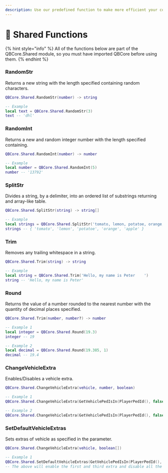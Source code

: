 ```yaml
---
description: Use our predefined function to make more efficient your coding
---
```


# 📜 Shared Functions

{% hint style="info" %}
All of the functions below are part of the QBCore.Shared module, so you must have imported QBCore before using them.
{% endhint %}

### RandomStr

Returns a new string with the length specified containing random characters.

```lua
QBCore.Shared.RandomStr(number) -> string
```

```lua
-- Example
local text = QBCore.Shared.RandomStr(3)
text -- 'dhl'
```

### RandomInt

Returns a new and random integer number with the length specified containing.

```lua
QBCore.Shared.RandomInt(number) -> number
```

```lua
-- Example
local number = QBCore.Shared.RandomInt(5)
number -- '13792'
```

### SplitStr

Divides a string, by a delimiter, into an ordered list of substrings returning and array-like table.

```lua
QBCore.Shared.SplitStr(string) -> string[]
```

```lua
-- Example
local strings = QBCore.Shared.SplitStr('tomato, lemon, potatoe, orange, apple')
strings -- { 'tomato', 'lemon', 'potatoe', 'orange', 'apple' }
```

### Trim

Removes any trailing whitespace in a string.

```lua
QBCore.Shared.Trim(string) -> string
```

```lua
-- Example
local string = QBCore.Shared.Trim('Hello, my name is Peter    ')
string -- 'Hello, my name is Peter'
```

### Round

Returns the value of a number rounded to the nearest number with the quantity of decimal places specified.

```lua
QBCore.Shared.Trim(number, number?) -> number
```

```lua
-- Example 1
local integer = QBCore.Shared.Round(19.3)
integer -- 19

-- Example 2
local decimal = QBCore.Shared.Round(19.385, 1)
decimal -- 19.4
```

### ChangeVehicleExtra

Enables/Disables a vehicle extra.

```lua
QBCore.Shared.ChangeVehicleExtra(vehicle, number, boolean)
```

```lua
-- Example 1
QBCore.Shared.ChangeVehicleExtra(GetVehiclePedIsIn(PlayerPedId(), false), 1, true)

-- Example 2
QBCore.Shared.ChangeVehicleExtra(GetVehiclePedIsIn(PlayerPedId(), false), 3, false)
```

### SetDefaultVehicleExtras

Sets extras of vehicle as specified in the parameter.

```lua
QBCore.Shared.ChangeVehicleExtra(vehicle, boolean[])
```

```lua
-- Example 1
QBCore.Shared.SetDefaultVehicleExtras(GetVehiclePedIsIn(PlayerPedId(), false), { true, false, true})
-- The above will enable the first and third extra and disable all the others
```
